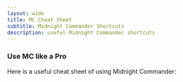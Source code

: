 ```yaml
---
layout: wide
title: MC Cheat Sheet
subtitle: Midnight Commander Shortcuts
description: useful Midnight Commander shortcuts
---
```


### Use MC like a Pro

Here is a useful cheat sheet of using Midnight Commander:

<script src="https://gist.github.com/maciakl/3285531.js"></script>
